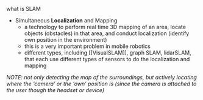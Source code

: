 what is SLAM
- Simultaneous **Localization** and Mapping
    - a technology to perform real time 3D mapping of an area, locate objects (obstacles) in that area, and conduct localization (identify own position in the environment)
    - this is a very important problem in mobile robotics
    - different types, including [[VisualSLAM]], graph SLAM, lidarSLAM, that each use different types of sensors to do the localization and mapping

_NOTE: not only detecting the map of the surroundings, but actively locating where the ‘camera’ or the ‘own’ position is (since the camera is attached to the user though the headset or device)_

